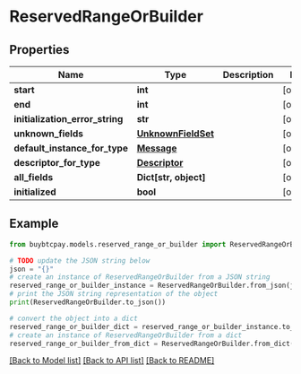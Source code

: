 # ReservedRangeOrBuilder


## Properties

Name | Type | Description | Notes
------------ | ------------- | ------------- | -------------
**start** | **int** |  | [optional] 
**end** | **int** |  | [optional] 
**initialization_error_string** | **str** |  | [optional] 
**unknown_fields** | [**UnknownFieldSet**](UnknownFieldSet.md) |  | [optional] 
**default_instance_for_type** | [**Message**](Message.md) |  | [optional] 
**descriptor_for_type** | [**Descriptor**](Descriptor.md) |  | [optional] 
**all_fields** | **Dict[str, object]** |  | [optional] 
**initialized** | **bool** |  | [optional] 

## Example

```python
from buybtcpay.models.reserved_range_or_builder import ReservedRangeOrBuilder

# TODO update the JSON string below
json = "{}"
# create an instance of ReservedRangeOrBuilder from a JSON string
reserved_range_or_builder_instance = ReservedRangeOrBuilder.from_json(json)
# print the JSON string representation of the object
print(ReservedRangeOrBuilder.to_json())

# convert the object into a dict
reserved_range_or_builder_dict = reserved_range_or_builder_instance.to_dict()
# create an instance of ReservedRangeOrBuilder from a dict
reserved_range_or_builder_from_dict = ReservedRangeOrBuilder.from_dict(reserved_range_or_builder_dict)
```
[[Back to Model list]](../README.md#documentation-for-models) [[Back to API list]](../README.md#documentation-for-api-endpoints) [[Back to README]](../README.md)



